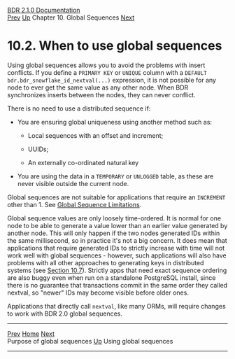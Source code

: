   [BDR 2.1.0 Documentation](README.md)                                                                                                                            
  [Prev](global-sequences-purpose.md "Purpose of global sequences")   [Up](global-sequences.md)    Chapter 10. Global Sequences    [Next](global-sequence-usage.md "Using global sequences")  


# 10.2. When to use global sequences

Using global sequences allows you to avoid the problems with insert
conflicts. If you define a `PRIMARY KEY` or `UNIQUE`
column with a `DEFAULT bdr.bdr_snowflake_id_nextval(...)`
expression, it is not possible for any node to ever get the same value
as any other node. When BDR synchronizes inserts between the nodes, they
can never conflict.

There is no need to use a distributed sequence if:

-   You are ensuring global uniqueness using another method such as:

    -   Local sequences with an offset and increment;

    -   UUIDs;

    -   An externally co-ordinated natural key

-   You are using the data in a `TEMPORARY` or
    `UNLOGGED` table, as these are never visible outside the
    current node.

Global sequences are not suitable for applications that require an
`INCREMENT` other than 1. See [Global Sequence
Limitations](global-sequence-limitations.md).

Global sequence values are only loosely time-ordered. It is normal for
one node to be able to generate a value lower than an earlier value
generated by another node. This will only happen if the two nodes
generated IDs within the same millisecond, so in practice it\'s not a
big concern. It does mean that applications that require generated IDs
to strictly increase with time will not work well with global
sequences - however, such applications will also have problems with all
other approaches to generating keys in distributed systems (see [Section
10.7](global-sequences-alternatives.md)). Strictly apps that need
exact sequence ordering are also buggy even when run on a standalone
PostgreSQL install, since there is no guarantee that transactions commit
in the same order they called nextval, so \"newer\" IDs may become
visible before older ones.

Applications that directly call `nextval`, like many ORMs,
will require changes to work with BDR 2.0 global sequences.



  ------------------------------------------------------ -------------------------------------------- ---------------------------------------------------
  [Prev](global-sequences-purpose.md)        [Home](README.md)         [Next](global-sequence-usage.md)  
  Purpose of global sequences                             [Up](global-sequences.md)                               Using global sequences
  ------------------------------------------------------ -------------------------------------------- ---------------------------------------------------
